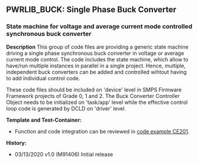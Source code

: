 ## PWRLIB_BUCK: Single Phase Buck Converter
### State machine for voltage and average current mode controlled synchronous buck converter

**Description**
This group of code files are providing a generic state machine driving a single phase synchronous buck converter in voltage or average current mode control.
The code includes the state machine, which allow to have/run multiple instances in parallel in a single project. 
Hence, multiple, independent buck converters can be added and controlled wihtout having to add individual control code. 

These code files should be included on 'device' level in SMPS Firmware Framework projects of Grade 0, 1 and 2.
The Buck Converter Controller Object needs to be initialized on 'task/app' level while the effective control loop code is generated by DCLD on 'driver' level.

**Template and Test-Container:**
* Function and code integration can be reviewed in [code example CE201](https://bitbucket.microchip.com/projects/MCU16ASMPSCE/repos/p33c_ce201/browse).

**History:**
* 03/13/2020 v1.0 (M91406) Initial release

